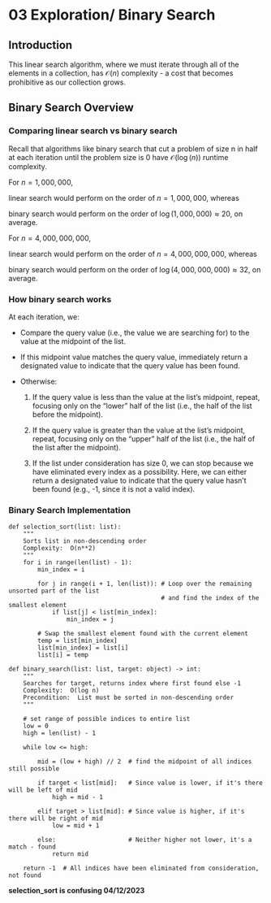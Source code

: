 # 03 Exploration/ Binary Search

## Introduction 

This linear search algorithm, where we must iterate through all of the elements in a collection, has $\mathcal{O}(n)$ complexity - a cost that becomes prohibitive as our collection grows.


## Binary Search Overview 

### Comparing linear search vs binary search

Recall that algorithms like binary search that cut a problem of size n in half at each iteration until the problem size is 0 have $\mathcal{O}(\log(n))$ runtime complexity.

For $n = 1,000,000$,  

linear search would perform on the order of $n = 1,000,000$, whereas 

binary search would perform on the order of $\log(1,000,000) \approx 20$, on average. 

For $n = 4,000,000,000$,  

linear search would perform on the order of $n = 4,000,000,000$, whereas 

binary search would perform on the order of $\log(4,000,000,000) \approx 32$, on average. 


### How binary search works 

At each iteration, we:

- Compare the query value (i.e., the value we are searching for) to the value at the midpoint of the list.

- If this midpoint value matches the query value, immediately return a designated value to indicate that the query value has been found.

- Otherwise: 

  1. If the query value is less than the value at the list’s midpoint, repeat, focusing only on the “lower” half of the list (i.e., the half of the list before the midpoint).

  2. If the query value is greater than the value at the list’s midpoint, repeat, focusing only on the “upper” half of the list (i.e., the half of the list after the midpoint).

  3. If the list under consideration has size 0, we can stop because we have eliminated every index as a possibility. Here, we can either return a designated value to indicate that the query value hasn’t been found (e.g., -1, since it is not a valid index).


### Binary Search Implementation

```{}
def selection_sort(list: list):
    """
    Sorts list in non-descending order
    Complexity:  O(n**2)
    """
    for i in range(len(list) - 1):
        min_index = i
   
        for j in range(i + 1, len(list)): # Loop over the remaining unsorted part of the list
                                          # and find the index of the smallest element
            if list[j] < list[min_index]: 
                min_index = j
        
        # Swap the smallest element found with the current element 
        temp = list[min_index]
        list[min_index] = list[i]
        list[i] = temp
```

```{}
def binary_search(list: list, target: object) -> int:
    """
    Searches for target, returns index where first found else -1
    Complexity:  O(log n)
    Precondition:  List must be sorted in non-descending order
    """

    # set range of possible indices to entire list
    low = 0
    high = len(list) - 1

    while low <= high:
        
        mid = (low + high) // 2  # find the midpoint of all indices still possible

        if target < list[mid]:   # Since value is lower, if it's there will be left of mid
            high = mid - 1
        
        elif target > list[mid]: # Since value is higher, if it's there will be right of mid
            low = mid + 1
        
        else:                    # Neither higher not lower, it's a match - found
            return mid

    return -1  # All indices have been eliminated from consideration, not found
```


**selection_sort is confusing 04/12/2023** 





